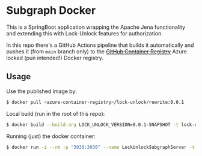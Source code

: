 # Subgraph Docker

This is a SpringBoot application wrapping the Apache Jena functionality and extending this with
Lock-Unlock features for authorization.

In this repo there's a GitHub Actions pipeline that builds it automatically and pushes it (from
`main` branch only) to the ~~[GitHub Container
Registry](https://docs.github.com/en/packages/working-with-a-github-packages-registry/working-with-the-container-registry)~~
Azure locked (pun intended!) Docker registry.

## Usage

Use the published image by:

```bash
$ docker pull <azure-container-registry>/lock-unlock/rewrite:0.0.1
```

Local build (run in the root of this repo):

```bash
$ docker build --build-arg LOCK_UNLOCK_VERSION=0.0.1-SNAPSHOT -t lock-unlock/subgraph:0.0.1 -f docker/Dockerfile .
```

Running (just) the docker container:

```bash
$ docker run -i --rm -p "3030:3030" --name LockUnlockSubgraphServer -t lock-unlock/subgraph:0.0.1 --mem /ds
```

